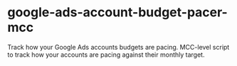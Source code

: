 # google-ads-account-budget-pacer-mcc
Track how your Google Ads accounts budgets are pacing. MCC-level script to track how your accounts are pacing against their monthly target.
